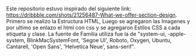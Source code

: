 Este repositorio estuvo inspirado del siguiente link: https://dribbble.com/shots/21256487-What-we-offer-section-design.
Primero se realizo la Estructura HTML, Luego se agregaron las Imagenes y por ultimo se enlazo el html con css y se agregaron Estilos CSS a cada etiqueta y clase.
La fuente de Familia utiliza fue la de "system-ui, -apple-system, BlinkMacSystemFont, 'Segoe UI', Roboto, Oxygen, Ubuntu, Cantarell, 'Open Sans', 'Helvetica Neue', sans-serif".

